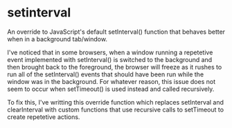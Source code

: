 setinterval
===========

An override to JavaScript's default setInterval() function that behaves better when in a background tab/window.

I've noticed that in some browsers, when a window running a repetetive event implemented with setInterval() is switched to the background and then brought back to the foreground, the browser will freeze as it rushes to run all of the setInterval() events that should have been run while the window was in the background. For whatever reason, this issue does not seem to occur when setTimeout() is used instead and called recursively.

To fix this, I've writting this override function which replaces setInterval and clearInterval with custom functions that use recursive calls to setTimeout to create repetetive actions.
